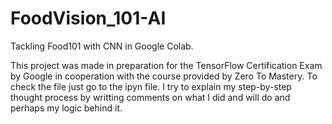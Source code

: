 # FoodVision_101-AI
Tackling Food101 with CNN in Google Colab.

This project was made in preparation for the TensorFlow Certification Exam by Google in cooperation with the course provided by Zero To Mastery.
To check the file just go to the ipyn file.
I try to explain my step-by-step thought process by writting comments on what I did and will do and perhaps my logic behind it.
